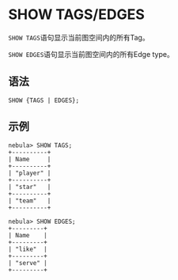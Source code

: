 # SHOW TAGS/EDGES

`SHOW TAGS`语句显示当前图空间内的所有Tag。

`SHOW EDGES`语句显示当前图空间内的所有Edge type。

## 语法

```ngql
SHOW {TAGS | EDGES};
```

## 示例

```ngql
nebula> SHOW TAGS;
+----------+
| Name     |
+----------+
| "player" |
+----------+
| "star"   |
+----------+
| "team"   |
+----------+

nebula> SHOW EDGES;
+---------+
| Name    |
+---------+
| "like"  |
+---------+
| "serve" |
+---------+
```